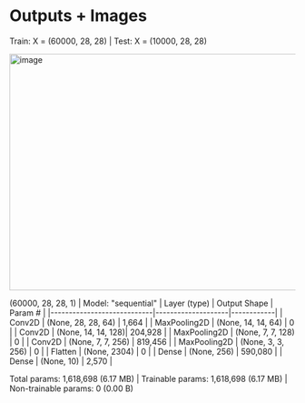 # Outputs + Images
Train: X =  (60000, 28, 28) |
Test: X =  (10000, 28, 28)

<img width="506" height="416" alt="image" src="https://github.com/user-attachments/assets/62808038-55a1-46e1-91d8-cd2a61e0f3b5" />

(60000, 28, 28, 1) |
Model: "sequential"
| Layer (type)              | Output Shape       | Param #   |
|----------------------------|--------------------|------------|
| Conv2D                    | (None, 28, 28, 64) | 1,664      |
| MaxPooling2D              | (None, 14, 14, 64) | 0          |
| Conv2D                    | (None, 14, 14, 128)| 204,928    |
| MaxPooling2D              | (None, 7, 7, 128)  | 0          |
| Conv2D                    | (None, 7, 7, 256)  | 819,456    |
| MaxPooling2D              | (None, 3, 3, 256)  | 0          |
| Flatten                   | (None, 2304)       | 0          |
| Dense                     | (None, 256)        | 590,080    |
| Dense                     | (None, 10)         | 2,570      |

Total params: 1,618,698 (6.17 MB) |
Trainable params: 1,618,698 (6.17 MB) |
Non-trainable params: 0 (0.00 B) 
